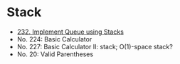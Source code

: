 # Stack

* [232. Implement Queue using Stacks](https://leetcode.com/problems/implement-queue-using-stacks/)
* No. 224: Basic Calculator
* No. 227: Basic Calculator II: stack; O(1)-space stack?
* No.  20: Valid Parentheses

